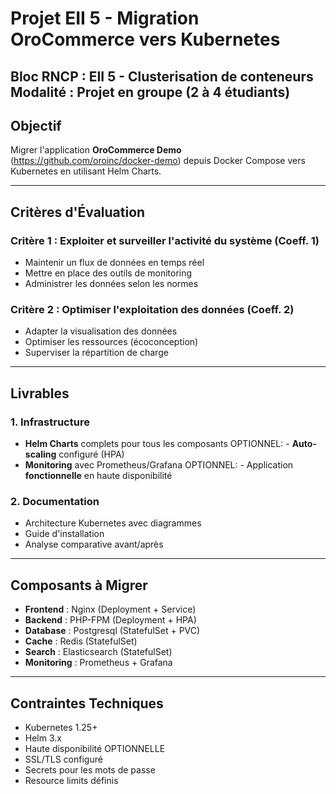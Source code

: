 # Projet EII 5 - Migration OroCommerce vers Kubernetes

**Bloc RNCP** : EII 5 - Clusterisation de conteneurs  
**Modalité** : Projet en groupe (2 à 4 étudiants)  
---

## Objectif

Migrer l'application **OroCommerce Demo** (https://github.com/oroinc/docker-demo) depuis Docker Compose vers Kubernetes en utilisant Helm Charts.

---

## Critères d'Évaluation

### Critère 1 : Exploiter et surveiller l'activité du système (Coeff. 1)
- Maintenir un flux de données en temps réel
- Mettre en place des outils de monitoring
- Administrer les données selon les normes

### Critère 2 : Optimiser l'exploitation des données (Coeff. 2)
- Adapter la visualisation des données
- Optimiser les ressources (écoconception)
- Superviser la répartition de charge

---

## Livrables

### 1. Infrastructure
- **Helm Charts** complets pour tous les composants
OPTIONNEL: - **Auto-scaling** configuré (HPA) 
- **Monitoring** avec Prometheus/Grafana
OPTIONNEL: - Application **fonctionnelle** en haute disponibilité

### 2. Documentation 
- Architecture Kubernetes avec diagrammes
- Guide d'installation
- Analyse comparative avant/après

---

## Composants à Migrer

- **Frontend** : Nginx (Deployment + Service)
- **Backend** : PHP-FPM (Deployment + HPA)
- **Database** : Postgresql (StatefulSet + PVC)
- **Cache** : Redis (StatefulSet)
- **Search** : Elasticsearch (StatefulSet)
- **Monitoring** : Prometheus + Grafana

---

## Contraintes Techniques

- Kubernetes 1.25+
- Helm 3.x
- Haute disponibilité OPTIONNELLE
- SSL/TLS configuré
- Secrets pour les mots de passe
- Resource limits définis